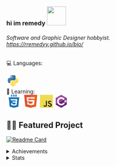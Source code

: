 ### hi im remedy <img src="https://media.tenor.com/uYpmkAGo-EgAAAAd/clash-royale.gif" width=50 height=50>
###### Software and Graphic Designer hobbyist. <br> https://rremedyy.github.io/bio/

💻 Languages:
<div>
  <img src="https://github.com/devicons/devicon/blob/master/icons/python/python-original.svg" title="Python" alt="Python" width="35">
<div>
🧠 Learning:
</div>
  <img src="https://github.com/devicons/devicon/blob/master/icons/css3/css3-plain-wordmark.svg"  title="CSS3" alt="CSS" width="40" height="35"/>
  <img src="https://github.com/devicons/devicon/blob/master/icons/html5/html5-original.svg" title="HTML5" alt="HTML" width="40" height="35"/>
  <img src="https://github.com/devicons/devicon/blob/master/icons/javascript/javascript-original.svg" title="JavaScript" alt="JavaScript" width="35">
  <img src="https://github.com/devicons/devicon/blob/master/icons/csharp/csharp-original.svg" title="C#" alt="C#" width="35">
</div>

## 👨‍💻 Featured Project

[![Readme Card](https://github-readme-stats.vercel.app/api/pin/?username=rremedyy&repo=note-saver&theme=dark)](https://github.com/rremedyy/note-saver)

<details>
<summary>
  Achievements
</summary>
<br>
  
  ![Metrics](https://metrics.lecoq.io/rremedyy?template=classic&base.header=0&base.activity=0&base.community=0&base.repositories=0&base.metadata=0&achievements=1&achievements.threshold=C&achievements.secrets=true&achievements.display=compact&achievements.limit=0&config.timezone=America%2FNew_York)
</details>

<details>
<summary>
  Stats
</summary>
<br>
  
  [![Remedy's GitHub stats](https://github-readme-stats.vercel.app/api?username=rremedyy&show_icons=true&theme=dark)]
</details>
